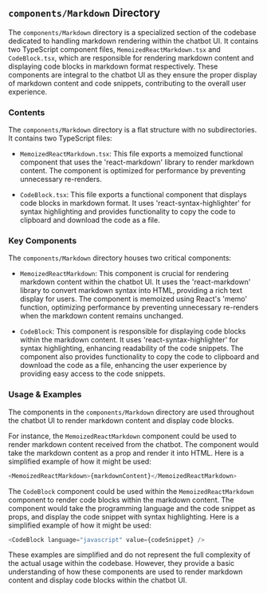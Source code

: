 
## `components/Markdown` Directory

The `components/Markdown` directory is a specialized section of the codebase dedicated to handling markdown rendering within the chatbot UI. It contains two TypeScript component files, `MemoizedReactMarkdown.tsx` and `CodeBlock.tsx`, which are responsible for rendering markdown content and displaying code blocks in markdown format respectively. These components are integral to the chatbot UI as they ensure the proper display of markdown content and code snippets, contributing to the overall user experience.

### Contents

The `components/Markdown` directory is a flat structure with no subdirectories. It contains two TypeScript files:

- `MemoizedReactMarkdown.tsx`: This file exports a memoized functional component that uses the 'react-markdown' library to render markdown content. The component is optimized for performance by preventing unnecessary re-renders.

- `CodeBlock.tsx`: This file exports a functional component that displays code blocks in markdown format. It uses 'react-syntax-highlighter' for syntax highlighting and provides functionality to copy the code to clipboard and download the code as a file.

### Key Components

The `components/Markdown` directory houses two critical components:

- `MemoizedReactMarkdown`: This component is crucial for rendering markdown content within the chatbot UI. It uses the 'react-markdown' library to convert markdown syntax into HTML, providing a rich text display for users. The component is memoized using React's 'memo' function, optimizing performance by preventing unnecessary re-renders when the markdown content remains unchanged.

- `CodeBlock`: This component is responsible for displaying code blocks within the markdown content. It uses 'react-syntax-highlighter' for syntax highlighting, enhancing readability of the code snippets. The component also provides functionality to copy the code to clipboard and download the code as a file, enhancing the user experience by providing easy access to the code snippets.

### Usage & Examples

The components in the `components/Markdown` directory are used throughout the chatbot UI to render markdown content and display code blocks.

For instance, the `MemoizedReactMarkdown` component could be used to render markdown content received from the chatbot. The component would take the markdown content as a prop and render it into HTML. Here is a simplified example of how it might be used:

```typescript
<MemoizedReactMarkdown>{markdownContent}</MemoizedReactMarkdown>
```

The `CodeBlock` component could be used within the `MemoizedReactMarkdown` component to render code blocks within the markdown content. The component would take the programming language and the code snippet as props, and display the code snippet with syntax highlighting. Here is a simplified example of how it might be used:

```typescript
<CodeBlock language="javascript" value={codeSnippet} />
```

These examples are simplified and do not represent the full complexity of the actual usage within the codebase. However, they provide a basic understanding of how these components are used to render markdown content and display code blocks within the chatbot UI.
